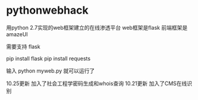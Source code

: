 # pythonwebhack
用python 2.7实现的web框架建立的在线渗透平台
web框架是flask 前端框架是amazeUI

需要支持 flask

pip install flask
pip install requests

输入 python myweb.py 就可以运行了

10.25更新 加入了社会工程学密码生成和whois查询
10.21更新 加入了CMS在线识别
